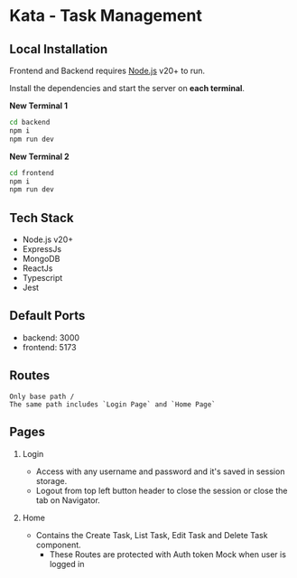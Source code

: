 # Kata - Task Management

## Local Installation

Frontend and Backend requires [Node.js](https://nodejs.org/) v20+ to run.

Install the dependencies and start the server on **each terminal**.

**New Terminal 1**
```sh
cd backend
npm i
npm run dev
```

**New Terminal 2**
```sh
cd frontend
npm i
npm run dev
```
## Tech Stack
* Node.js v20+
* ExpressJs
* MongoDB
* ReactJs
* Typescript
* Jest

## Default Ports
* backend: 3000
* frontend: 5173

## Routes
```
Only base path /
The same path includes `Login Page` and `Home Page`
```

## Pages
1. Login
    * Access with any username and password and it's saved in session storage.
    * Logout from top left button header to close the session or close the tab on Navigator.

2. Home
    * Contains the Create Task, List Task, Edit Task and Delete Task component.
        * These Routes are protected with Auth token Mock when user is logged in
